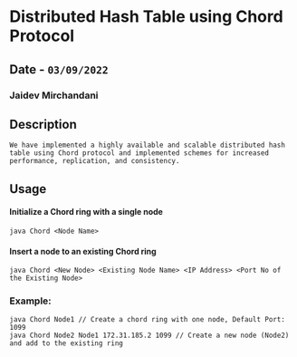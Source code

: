 # Distributed Hash Table using Chord Protocol
## Date - `03/09/2022`
### Jaidev Mirchandani

## Description 
`We have implemented a highly available and scalable distributed hash table using Chord protocol and implemented schemes for increased performance, replication, and consistency. `
## Usage
#### Initialize a Chord ring with a single node
```
java Chord <Node Name>
```
#### Insert a node to an existing Chord ring
```
java Chord <New Node> <Existing Node Name> <IP Address> <Port No of the Existing Node>
```
### Example:
```
java Chord Node1 // Create a chord ring with one node, Default Port: 1099
java Chord Node2 Node1 172.31.185.2 1099 // Create a new node (Node2) and add to the existing ring
```
